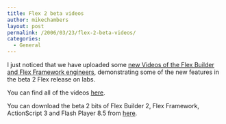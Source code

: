```yaml
---
title: Flex 2 beta videos
author: mikechambers
layout: post
permalink: /2006/03/23/flex-2-beta-videos/
categories:
  - General
---
```



I just noticed that we have uploaded some [new Videos of the Flex Builder and Flex Framework engineers][1], demonstrating some of the new features in the beta 2 Flex release on labs.

You can find all of the videos [here][1].

You can download the beta 2 bits of Flex Builder 2, Flex Framework, ActionScript 3 and Flash Player 8.5 from [here][2].

 [1]: http://labs.macromedia.com/flexproductline/videos/
 [2]: http://labs.macromedia.com